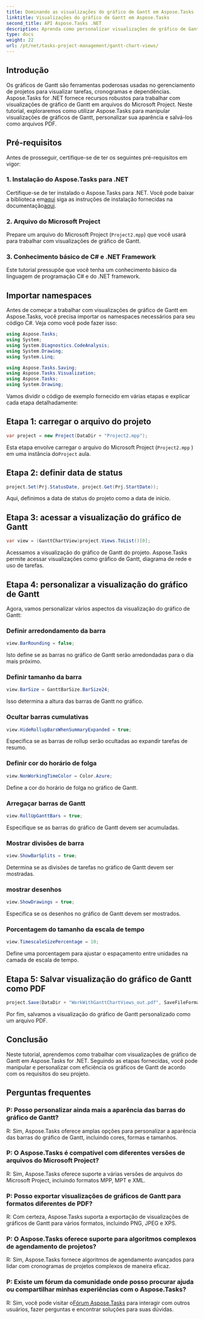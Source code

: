 ```yaml
---
title: Dominando as visualizações do gráfico de Gantt em Aspose.Tasks
linktitle: Visualizações do gráfico de Gantt em Aspose.Tasks
second_title: API Aspose.Tasks .NET
description: Aprenda como personalizar visualizações de gráfico de Gantt em arquivos do Microsoft Project usando Aspose.Tasks for .NET. Guia passo a passo para gerenciamento eficiente de projetos.
type: docs
weight: 22
url: /pt/net/tasks-project-management/gantt-chart-views/
---
```

## Introdução
Os gráficos de Gantt são ferramentas poderosas usadas no gerenciamento de projetos para visualizar tarefas, cronogramas e dependências. Aspose.Tasks for .NET fornece recursos robustos para trabalhar com visualizações de gráfico de Gantt em arquivos do Microsoft Project. Neste tutorial, exploraremos como utilizar Aspose.Tasks para manipular visualizações de gráficos de Gantt, personalizar sua aparência e salvá-los como arquivos PDF.
## Pré-requisitos
Antes de prosseguir, certifique-se de ter os seguintes pré-requisitos em vigor:
### 1. Instalação do Aspose.Tasks para .NET
 Certifique-se de ter instalado o Aspose.Tasks para .NET. Você pode baixar a biblioteca em[aqui](https://releases.aspose.com/tasks/net/) siga as instruções de instalação fornecidas na documentação[aqui](https://reference.aspose.com/tasks/net/).
### 2. Arquivo do Microsoft Project
Prepare um arquivo do Microsoft Project (`Project2.mpp`) que você usará para trabalhar com visualizações de gráfico de Gantt.
### 3. Conhecimento básico de C# e .NET Framework
Este tutorial pressupõe que você tenha um conhecimento básico da linguagem de programação C# e do .NET framework.
## Importar namespaces
Antes de começar a trabalhar com visualizações de gráfico de Gantt em Aspose.Tasks, você precisa importar os namespaces necessários para seu código C#. Veja como você pode fazer isso:

```csharp
using Aspose.Tasks;
using System;
using System.Diagnostics.CodeAnalysis;
using System.Drawing;
using System.Linq;

using Aspose.Tasks.Saving;
using Aspose.Tasks.Visualization;
using Aspose.Tasks;
using System.Drawing;
```

Vamos dividir o código de exemplo fornecido em várias etapas e explicar cada etapa detalhadamente:
## Etapa 1: carregar o arquivo do projeto
```csharp
var project = new Project(DataDir + "Project2.mpp");
```
Esta etapa envolve carregar o arquivo do Microsoft Project (`Project2.mpp` ) em uma instância do`Project` aula.
## Etapa 2: definir data de status
```csharp
project.Set(Prj.StatusDate, project.Get(Prj.StartDate));
```
Aqui, definimos a data de status do projeto como a data de início.
## Etapa 3: acessar a visualização do gráfico de Gantt
```csharp
var view = (GanttChartView)project.Views.ToList()[0];
```
Acessamos a visualização do gráfico de Gantt do projeto. Aspose.Tasks permite acessar visualizações como gráfico de Gantt, diagrama de rede e uso de tarefas.
## Etapa 4: personalizar a visualização do gráfico de Gantt
Agora, vamos personalizar vários aspectos da visualização do gráfico de Gantt:
### Definir arredondamento da barra
```csharp
view.BarRounding = false;
```
Isto define se as barras no gráfico de Gantt serão arredondadas para o dia mais próximo.
### Definir tamanho da barra
```csharp
view.BarSize = GanttBarSize.BarSize24;
```
Isso determina a altura das barras de Gantt no gráfico.
### Ocultar barras cumulativas
```csharp
view.HideRollupBarsWhenSummaryExpanded = true;
```
Especifica se as barras de rollup serão ocultadas ao expandir tarefas de resumo.
### Definir cor do horário de folga
```csharp
view.NonWorkingTimeColor = Color.Azure;
```
Define a cor do horário de folga no gráfico de Gantt.
### Arregaçar barras de Gantt
```csharp
view.RollUpGanttBars = true;
```
Especifique se as barras do gráfico de Gantt devem ser acumuladas.
### Mostrar divisões de barra
```csharp
view.ShowBarSplits = true;
```
Determina se as divisões de tarefas no gráfico de Gantt devem ser mostradas.
### mostrar desenhos
```csharp
view.ShowDrawings = true;
```
Especifica se os desenhos no gráfico de Gantt devem ser mostrados.
### Porcentagem do tamanho da escala de tempo
```csharp
view.TimescaleSizePercentage = 10;
```
Define uma porcentagem para ajustar o espaçamento entre unidades na camada de escala de tempo.
## Etapa 5: Salvar visualização do gráfico de Gantt como PDF
```csharp
project.Save(DataDir + "WorkWithGanttChartViews_out.pdf", SaveFileFormat.Pdf);
```
Por fim, salvamos a visualização do gráfico de Gantt personalizado como um arquivo PDF.
## Conclusão
Neste tutorial, aprendemos como trabalhar com visualizações de gráfico de Gantt em Aspose.Tasks for .NET. Seguindo as etapas fornecidas, você pode manipular e personalizar com eficiência os gráficos de Gantt de acordo com os requisitos do seu projeto.
## Perguntas frequentes
### P: Posso personalizar ainda mais a aparência das barras do gráfico de Gantt?
R: Sim, Aspose.Tasks oferece amplas opções para personalizar a aparência das barras do gráfico de Gantt, incluindo cores, formas e tamanhos.
### P: O Aspose.Tasks é compatível com diferentes versões de arquivos do Microsoft Project?
R: Sim, Aspose.Tasks oferece suporte a várias versões de arquivos do Microsoft Project, incluindo formatos MPP, MPT e XML.
### P: Posso exportar visualizações de gráficos de Gantt para formatos diferentes de PDF?
R: Com certeza, Aspose.Tasks suporta a exportação de visualizações de gráficos de Gantt para vários formatos, incluindo PNG, JPEG e XPS.
### P: O Aspose.Tasks oferece suporte para algoritmos complexos de agendamento de projetos?
R: Sim, Aspose.Tasks fornece algoritmos de agendamento avançados para lidar com cronogramas de projetos complexos de maneira eficaz.
### P: Existe um fórum da comunidade onde posso procurar ajuda ou compartilhar minhas experiências com o Aspose.Tasks?
 R: Sim, você pode visitar o[Fórum Aspose.Tasks](https://forum.aspose.com/c/tasks/15) para interagir com outros usuários, fazer perguntas e encontrar soluções para suas dúvidas.